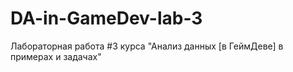 # DA-in-GameDev-lab-3
Лабораторная работа #3 курса "Анализ данных [в ГеймДеве] в примерах и задачах"
